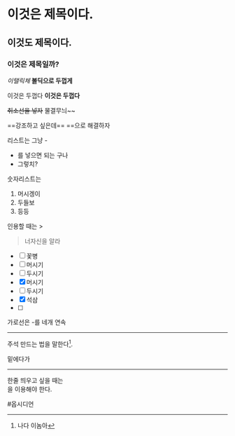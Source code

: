 # 이것은 제목이다. 

## 이것도 제목이다.
### 이것은 제목일까?

*이탤릭체*
**볼딕으로 두껍게**

이것은 두껍다
**이것은 두껍다**

~~취소선을 넣자~~
물결무늬~~

==강조하고 싶은데==
==으로 해결하자

리스트는 그냥 -
- 를 넣으면 되는 구나
- 그렇치?

숫자리스트는 
1. 머시겡이
2. 두들보
3. 등등


인용할 때는 >
>너자신을 알라


- [ ] 꽃병
- [ ] 머시기
- [ ] 두시기
- [X] 머시기
- [ ] 두시기
- [X] 석삼
- [ ] 

가로선은 -를 네개 연속

----

주석 만드는 법을 말한다[^1].


밑에다가 

[^1]:나다 이놈아

---

한줄 띄우고 싶을 때는 <br/>을 이용해야 한다. 


#옵시디언 




